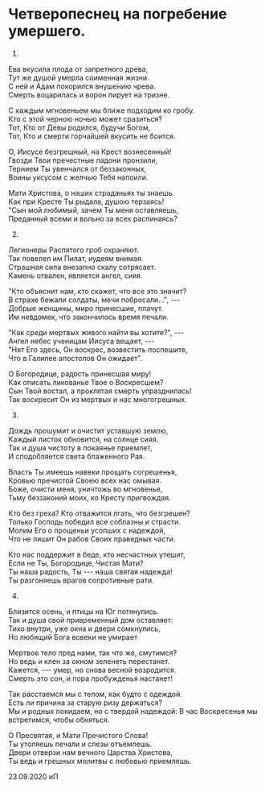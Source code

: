 # Четверопеснец на погребение умершего.

1.


Ева вкусила плода от запретного древа,  
Тут же душой умерла соименная жизни.  
С ней и Адам покорился внушению чрева.  
Смерть воцарилась и ворон пирует на тризне.  

С каждым мгновеньем мы ближе подходим ко гробу.  
Кто с этой черною ночью может сразиться?  
Тот, Кто от Девы родился, будучи Богом,  
Тот, Кто и смерти горчайшей вкусить не боится.  

О, Иисусе безгрешный, на Крест вознесенный!  
Гвозди Твои пречестные ладони пронзили,  
Тернием Ты увенчался от беззаконных,   
Воины уксусом с желчью Тебя напоили.  

Мати Христова, о наших страданьях ты знаешь.  
Как при Кресте Ты рыдала, душою терзаясь!  
"Сын мой любимый, зачем Ты меня оставляешь,  
Преданный всеми и вольно за всех распинаясь?  

2. 

Легионеры Распятого гроб охраняют.   
Так повелел им Пилат, иудеям внимая.  
Страшная сила внезапно скалу сотрясает.  
Камень отвален, является ангел, сияя.  

"Кто объяснит нам, кто скажет, что все это значит?  
В страхе бежали солдаты, мечи побросали...", ---  
Добрые женщины, миро принесшие, плачут.  
Им невдомек, что закончилось время печали.  

"Как среди мертвых живого найти вы хотите?", ---  
Ангел небес ученицам Иисуса вещает, ---  
"Нет Его здесь, Он воскрес, возвестить поспешите,  
Что в Галилее апостолов Он ожидает".  

О Богородице, радость принесшая миру!  
Как описать ликованье Твое о Воскресшем?  
Сын Твой востал, а проклятая смерть упразднилась!  
Так воскресит Он из мертвых и нас многогрешных.  

3.

Дождь прошумит и очистит уставшую землю,  
Каждый листок обновится, на солнце сияя.  
Так и душа чистоту в покаянье приемлет,  
И сподобляется света блаженного Рая.  

Власть Ты имеешь навеки прощать согрешенья,  
Кровью пречистой Своею всех нас омывая.  
Боже, очисти меня, уничтожь во мгновенье,  
Тьму беззаконий моих, ко Кресту пригвождая.   

Кто без греха? Кто отважится лгать, что безгрешен?  
Только Господь победил все соблазны и страсти.  
Молим Его о прощеньи усопших с надеждой,  
Что не лишит Он рабов Своих праведных части.  

Кто нас поддержит в беде, кто несчастных утешит,  
Если не Ты, Богородице, Чистая Мати?  
Ты наша радость, Ты --- наша святая надежда!  
Ты разгоняешь врагов сопротивные рати.  

4.

Близится осень, и птицы на Юг потянулись.   
Так и душа свой привременный дом оставляет:  
Тихо внутри, уже окна и двери сомкнулись,  
Но любящий Бога вовеки не умирает  

Мертвое тело пред нами, так что же, смутимся?   
Но ведь и клен за окном зеленеть перестанет.  
Кажется, --- умер, но снова весной возродится.  
Смерть это сон, и пора пробужденья настанет!  

Так расстаемся мы с телом, как будто с одеждой.  
Есть ли причина за старую ризу держаться?  
Мы и родных покидаем, но с твердой надеждой:
В час Воскресенья мы встретимся, чтобы обняться.  

О Пресвятая, и Мати Пречистого Слова!  
Ты утоляешь печали и слезы отъемлешь.  
Двери отверзи нам вечного Царства Христова,  
Ты ведь и грешных молитвы с любовью приемлешь.  


23.09.2020 иП

